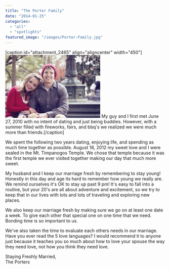 ```yaml
---
title: "The Porter Family"
date: "2014-01-25"
categories: 
  - "all"
  - "spotlights"
featured_image: "/images/Porter-Family.jpg"
---
```


\[caption id="attachment\_2465" align="aligncenter" width="450"\]![The Porter Family, newlywed advice, newlywed spotlight, newlywed advice, relationship help, relationship advice](/images/Porter-Family-300x199.jpg) My guy and I first met June 27, 2010 with no intent of dating and just being buddies. However, with a summer filled with fireworks, fairs, and bbq's we realized we were much more than friends.\[/caption\]

We spent the following two years dating, enjoying life, and spending as much time together as possible. August 18, 2012 my sweet love and I were sealed in the Mt. Timpanogos Temple. We chose that temple because it was the first temple we ever visited together making our day that much more sweet.

My husband and I keep our marriage fresh by remembering to stay young! Honestly in this day and age its hard to remember how young we really are. We remind ourselves it's OK to stay up past 9 pm! It's easy to fall into a routine, but your 20's are all about adventure and excitement, so we try to keep that in our lives with lots and lots of traveling and exploring new places.

We also keep our marriage fresh by making sure we go on at least one date a week. To give each other that special one on one time that we need. Bonding time is so important to us.

We've also taken the time to evaluate each others needs in our marriage. Have you ever read the 5 love languages? I would recommend it to anyone just because it teaches you so much about how to love your spouse the way they need love, not how you think they need love.

Staying Freshly Married,  
The Porters
